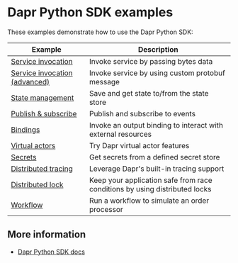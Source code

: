 # Dapr Python SDK examples

These examples demonstrate how to use the Dapr Python SDK:

| Example | Description |
|---------|-------------|
| [Service invocation](./invoke-simple) | Invoke service by passing bytes data
| [Service invocation (advanced)](./invoke-custom-data) | Invoke service by using custom protobuf message
| [State management](./state_store) | Save and get state to/from the state store
| [Publish & subscribe](./pubsub-simple) | Publish and subscribe to events
| [Bindings](./invoke-binding) | Invoke an output binding to interact with external resources
| [Virtual actors](./demo_actor) | Try Dapr virtual actor features
| [Secrets](./secret_store) | Get secrets from a defined secret store
| [Distributed tracing](./w3c-tracing) | Leverage Dapr's built-in tracing support
| [Distributed lock](./distributed_lock) | Keep your application safe from race conditions by using distributed locks
| [Workflow](./demo_workflow) | Run a workflow to simulate an order processor

## More information

- [Dapr Python SDK docs](https://docs.dapr.io/developing-applications/sdks/python)
